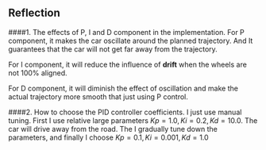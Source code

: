 ## Reflection
####1. The effects of P, I and D component in the implementation.
For P component, it makes the car oscillate around the planned trajectory. And It guarantees that the car will not get far away from the trajectory.

For I component, it will reduce the influence of **drift** when the wheels are not 100% aligned.

For D component, it will diminish the effect of oscillation and make the actual trajectory more smooth that just using P control.

####2. How to choose the PID controller coefficients.
I just use manual tuning. First I use relative large parameters $Kp = 1.0, Ki = 0.2, Kd = 10.0$. The car will drive away from the road. The I gradually tune down the parameters, and finally I choose $Kp = 0.1, Ki = 0.001, Kd = 1.0$

